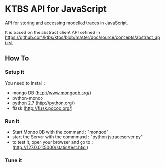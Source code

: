 KTBS API for JavaScript
=======================

API for storing and accessing modelled traces in JavaScript.

It is based on the abstract client API defined in
https://github.com/ktbs/ktbs/blob/master/doc/source/concepts/abstract_api.rst


How To 
-------

### Setup it

You need to install : 
* mongo DB     (http://www.mongodb.org/)
* python-mongo
* python 2.7   (http://python.org/)
* flask        (http://flask.pocoo.org/)

### Run it

* Start Mongo DB with the command : "mongod"
* start the Server with the commmand : "python jstraceserver.py"
* to test it, open your browser and go to : (http://127.0.0.1:5000/static/test.html)

### Tune it
